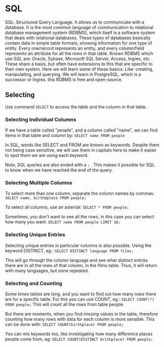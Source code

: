
# SQL

SQL: Structured Query Language. It allows us to communicate with a database. It is the most common language of communication to 
relational database management system (RDBMS), which itself is a software system that deals with relational databases. These 
types of databases basically contain data in simple table formats, showing information for one type of entity. Every row/record represents
an entity, and every column/field represents an attribute for all the rows in that table. Known RDBMS which use SQL are: Oracle, Sybase, Microsoft SQL Server, 
Access, Ingres, etc. These share a basis, but often have extensions to this that are specific to their own system. Here we will 
learn some of these basics. Like: creating, manipulating, and querying. We will learn in PostgreSQL, which is a successor or Ingres. this RDBMS is free and open-source.

## Selecting

Use command `SELECT`  to access the table and the column in that table.

### Selecting Individual Columns

If we have a table called "people", and a column called "name", we can find items in that table and column by:
 `SELECT name FROM people`
 
 In SQL, words like SELECT and FROM are known as keywords. Despite them not being case sensitive, we will use them in capitals here 
 to make it easier to spot them we are using each keyword.
 
Note, SQL queries are also ended with a `;` . This makes it possible for SQL to know when we have reached the end of the query.

### Selecting Multiple Columns

To select more than one column, separate the column names by commas:
`SELECT name, birthdplace FROM people;`

To select all columns, use an asterisk:
`SELECT * FROM people;`

Sometimes, you don't want to see all the rows, in this case you can select how many you want:
`SELECT name FROM people LIMIT 10;`

### Selecting Unique Entries

Selecting unique entries in particular columns is also possible. Using the keyword DISTINCT, eg.:
`SELECT DISTINCT language FROM films;`

This will go through the column language and see what distinct entries there are in all the rows of that column, in the films table.
Thus, it will return with many languages, but none repeated.

### Selecting and Counting

Some times tables are long, and you want to find out how many rows there are for a specific table. For this you can use COUNT, eg.:
`SELECT COUNT(*) FROM people;`
This will count all the rows from table people.

But there are moments, when you find missing values in the table, therefore counting how many rows with data for each column is more
sensible. This can be done with:
`SELECT COUNT(birthplace) FROM people;`

You can mix keywords too, like investigating how many difference places people come from, eg:
`SELECT COUNT(DISTINCT brithplace) FROM people;`


